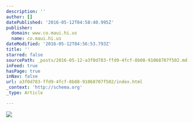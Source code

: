 ```yaml
---
description: ''
author: []
datePublished: '2016-05-12T04:58:40.995Z'
publisher:
  domain: www.co.maui.hi.us
  name: co.maui.hi.us
dateModified: '2016-05-12T04:56:53.793Z'
title: ''
starred: false
sourcePath: _posts/2016-05-12-a3f0d783-ffd9-4fcf-8b08-91068707f502.md
inFeed: true
hasPage: true
inNav: false
url: a3f0d783-ffd9-4fcf-8b08-91068707f502/index.html
_context: 'http://schema.org'
_type: Article

---
```

![](http://www.co.maui.hi.us/ImageRepository/Document?documentID=102089)
